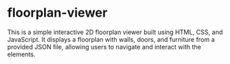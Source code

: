 # floorplan-viewer
This is a simple interactive 2D floorplan viewer built using HTML, CSS, and JavaScript. It displays a floorplan with walls, doors, and furniture from a provided JSON file, allowing users to navigate and interact with the elements.
